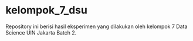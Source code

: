 # kelompok_7_dsu

Repository ini berisi hasil eksperimen yang dilakukan oleh kelompok 7 Data Science UIN Jakarta Batch 2.
